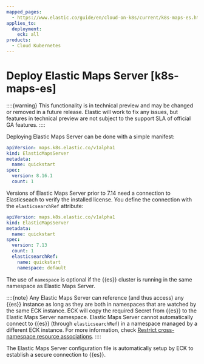 ```yaml
---
mapped_pages:
  - https://www.elastic.co/guide/en/cloud-on-k8s/current/k8s-maps-es.html
applies_to:
  deployment:
    eck: all
products:
  - Cloud Kubernetes
---
```


# Deploy Elastic Maps Server [k8s-maps-es]

::::{warning} 
This functionality is in technical preview and may be changed or removed in a future release. Elastic will work to fix any issues, but features in technical preview are not subject to the support SLA of official GA features.
::::


Deploying Elastic Maps Server can be done with a simple manifest:

```yaml
apiVersion: maps.k8s.elastic.co/v1alpha1
kind: ElasticMapsServer
metadata:
  name: quickstart
spec:
  version: 8.16.1
  count: 1
```

Versions of Elastic Maps Server prior to 7.14 need a connection to Elasticseach to verify the installed license. You define the connection with the `elasticsearchRef` attribute:

```yaml
apiVersion: maps.k8s.elastic.co/v1alpha1
kind: ElasticMapsServer
metadata:
  name: quickstart
spec:
  version: 7.13
  count: 1
  elasticsearchRef:
    name: quickstart
    namespace: default
```

The use of `namespace` is optional if the {{es}} cluster is running in the same namespace as Elastic Maps Server.

::::{note} 
Any Elastic Maps Server can reference (and thus access) any {{es}} instance as long as they are both in namespaces that are watched by the same ECK instance. ECK will copy the required Secret from {{es}} to the Elastic Maps Server namespace. Elastic Maps Server cannot automatically connect to {{es}} (through `elasticsearchRef`) in a namespace managed by a different ECK instance. For more information, check [Restrict cross-namespace resource associations](restrict-cross-namespace-resource-associations.md).
::::


The Elastic Maps Server configuration file is automatically setup by ECK to establish a secure connection to {{es}}.

